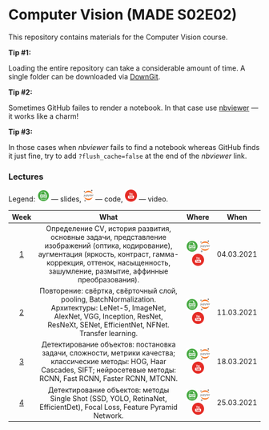 # Computer Vision (MADE S02E02)
This repository contains materials for the Computer Vision course.

**Tip #1:**

Loading the entire repository can take a considerable amount of time. A single folder can be downloaded via [DownGit](https://downgit.github.io/).

**Tip #2:**

Sometimes GitHub failes to render a notebook. In that case use [nbviewer](https://nbviewer.jupyter.org/) — it works like a charm!

**Tip #3:**

In those cases when *nbviewer* fails to find a notebook whereas GitHub finds it just fine, try to add `?flush_cache=false` at the end of the *nbviewer* link.

### Lectures

Legend: ![](https://github.com/Illumaria/made-deep-learning/blob/master/icons/pdf.png) — slides, ![](https://github.com/Illumaria/made-deep-learning/blob/master/icons/jupyter.png) — code, ![](https://github.com/Illumaria/made-deep-learning/blob/master/icons/youtube.png) — video.

Week | What | Where | When
:--: | :--: | :---: | :--:
[1](https://data.mail.ru/curriculum/program/lesson/16106/) | Определение CV, история развития, основные задачи, представление изображений (оптика, кодирование), аугментация (яркость, контраст, гамма-коррекция, оттенок, насыщенность, зашумление, размытие, аффинные преобразования). | [![](https://github.com/Illumaria/made-deep-learning/blob/master/icons/pdf.png)](https://github.com/Illumaria/made-computer-vision/blob/master/01-intro-augmentation/01_intro_augmentation.pdf) [![](https://github.com/Illumaria/made-deep-learning/blob/master/icons/jupyter.png)](https://nbviewer.jupyter.org/github/Illumaria/made-computer-vision/blob/master/01-intro-augmentation/01_intro_augmentation.ipynb) [![](https://github.com/Illumaria/made-deep-learning/blob/master/icons/youtube.png)](https://youtu.be/zzeydhLW3z8) | 04.03.2021
[2](https://data.mail.ru/curriculum/program/lesson/16108/) | Повторение: свёртка, свёрточный слой, pooling, BatchNormalization. Архитектуры: LeNet-5, ImageNet, AlexNet, VGG, Inception, ResNet, ResNeXt, SENet, EfficientNet, NFNet. Transfer learning. | [![](https://github.com/Illumaria/made-deep-learning/blob/master/icons/pdf.png)](https://github.com/Illumaria/made-computer-vision/blob/master/02-modern-cnn-architectures/02_modern_cnn_architectures.pdf) [![](https://github.com/Illumaria/made-deep-learning/blob/master/icons/jupyter.png)](https://nbviewer.jupyter.org/github/Illumaria/made-computer-vision/blob/master/02-modern-cnn-architectures/02_transfer_learning.ipynb) [![](https://github.com/Illumaria/made-deep-learning/blob/master/icons/youtube.png)](https://youtu.be/IWM6gvQe6uI) | 11.03.2021
[3](https://data.mail.ru/curriculum/program/lesson/16110/) | Детектирование объектов: постановка задачи, сложности, метрики качества; классические методы: HOG, Haar Cascades, SIFT; нейросетевые методы: RCNN, Fast RCNN, Faster RCNN, MTCNN. | [![](https://github.com/Illumaria/made-deep-learning/blob/master/icons/pdf.png)](https://github.com/Illumaria/made-computer-vision/blob/master/03-detection-rcnn-mtcnn/03_detection_rcnn_mtcnn.pdf) [![](https://github.com/Illumaria/made-deep-learning/blob/master/icons/jupyter.png)](https://nbviewer.jupyter.org/github/Illumaria/made-computer-vision/blob/master/03-detection-rcnn-mtcnn/03_object_detection.ipynb) [![](https://github.com/Illumaria/made-deep-learning/blob/master/icons/youtube.png)](https://youtu.be/gAuCpVPBuVY) | 18.03.2021
[4](https://data.mail.ru/curriculum/program/lesson/16112/) | Детектирование объектов: методы Single Shot (SSD, YOLO, RetinaNet, EfficientDet), Focal Loss, Feature Pyramid Network. | [![](https://github.com/Illumaria/made-deep-learning/blob/master/icons/pdf.png)](https://github.com/Illumaria/made-computer-vision/blob/master/03-detection-rcnn-mtcnn/03_detection_rcnn_mtcnn.pdf) [![](https://github.com/Illumaria/made-deep-learning/blob/master/icons/jupyter.png)](https://nbviewer.jupyter.org/github/Illumaria/made-computer-vision/blob/master/04-detection-single-shot-retinanet/04_retinanet.ipynb) [![](https://github.com/Illumaria/made-deep-learning/blob/master/icons/youtube.png)](https://youtu.be/KDxzsUnCTeY) | 25.03.2021
